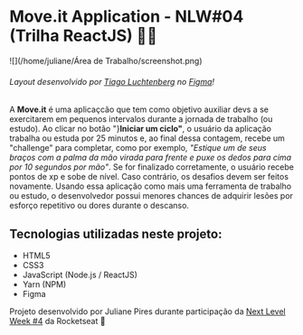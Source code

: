 # Move.it Application - NLW#04 (Trilha ReactJS) 🏃‍♀️



![](/home/juliane/Área de Trabalho/screenshot.png)

###### Layout desenvolvido por [Tiago Luchtenberg](https://instagram.com/tiagoluchtenberg) no [Figma](https://www.figma.com/file/eF7fMFpg63w7A0esXNg8bQ/Move.it-1.0-(Copy)?node-id=160%3A2761)!

A **Move.it** é uma aplicaçcão que tem como objetivo auxiliar devs a se exercitarem em pequenos intervalos durante a jornada de trabalho (ou estudo). Ao clicar no botão "}**Iniciar um ciclo"**, o usuário da aplicação trabalha ou estuda por 25 minutos e, ao final dessa contagem, recebe um "challenge" para completar, como por exemplo, *"Estique um de seus braços com a palma da mão virada para frente e puxe os dedos para cima por 10 segundos por mão"*. Se for finalizado corretamente, o usuário recebe pontos de xp e sobe de nível. Caso contrário, os desafios devem ser feitos novamente. Usando essa aplicação como mais uma ferramenta de trabalho ou estudo, o desenvolvedor possui menores chances de adquirir lesões por esforço repetitivo ou dores durante o descanso.

## Tecnologias utilizadas neste projeto:
* HTML5
* CSS3
* JavaScript (Node.js / ReactJS)
* Yarn (NPM)
* Figma

Projeto desenvolvido por Juliane Pires durante participação da [Next Level Week #4](https://nextlevelweek.com) da Rocketseat 🚴

